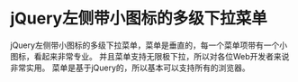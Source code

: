 # jQuery左侧带小图标的多级下拉菜单
jQuery左侧带小图标的多级下拉菜单，菜单是垂直的，每一个菜单项带有一个小图标，看起来非常专业。
并且菜单支持无限极下拉，所以对各位Web开发者来说非常实用。
菜单是基于jQuery的，所以基本可以支持所有的浏览器。

